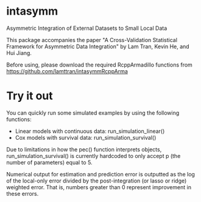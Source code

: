 # intasymm
Asymmetric Integration of External Datasets to Small Local Data

This package accompanies the paper "A Cross-Validation Statistical Framework for Asymmetric Data Integration" by Lam Tran, Kevin He, and Hui Jiang.

Before using, please download the required RcppArmadillo functions from https://github.com/lamttran/intasymmRcppArma 
# Try it out
You can quickly run some simulated examples by using the following functions:

- Linear models with continuous data: run_simulation_linear() 
- Cox models with survival data: run_simulation_survival()

Due to limitations in how the pec() function interprets objects, run_simulation_survival() is currently hardcoded to only accept p (the number of parameters) equal to 5. 

Numerical output for estimation and prediction error is outputted as the log of the local-only error divided by the post-integration (or lasso or ridge) weighted error. That is, numbers greater than 0 represent improvement in these errors.
